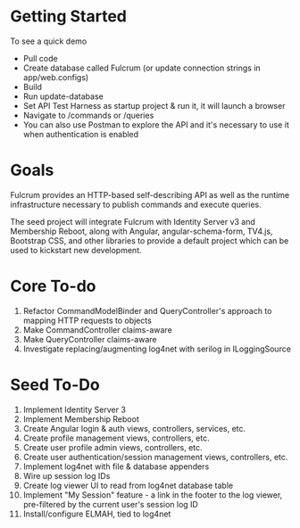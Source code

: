 Getting Started
=======

To see a quick demo

* Pull code
* Create database called Fulcrum (or update connection strings in app/web.configs)
* Build
* Run update-database
* Set API Test Harness as startup project & run it, it will launch a browser
* Navigate to /commands or /queries
* You can also use Postman to explore the API and it's necessary to use it when authentication is enabled


Goals
======

Fulcrum provides an HTTP-based self-describing API as well as the runtime infrastructure necessary to publish commands and execute queries.

The seed project will integrate Fulcrum with Identity Server v3 and Membership Reboot, along with Angular, angular-schema-form, TV4.js, Bootstrap CSS, and other libraries to provide a default project which can be used to kickstart new development.

Core To-do
=======
1. Refactor CommandModelBinder and QueryController's approach to mapping HTTP requests to objects
1. Make CommandController claims-aware
1. Make QueryController claims-aware
1. Investigate replacing/augmenting log4net with serilog in ILoggingSource

Seed To-Do
=========
1. Implement Identity Server 3 
1. Implement Membership Reboot
1. Create Angular login & auth views, controllers, services, etc.
1. Create profile management views, controllers, etc.
1. Create user profile admin views, controllers, etc.
2. Create user authentication/session management views, controllers, etc.
1. Implement log4net with file & database appenders
2. Wire up session log IDs
1. Create log viewer UI to read from log4net database table
2. Implement "My Session" feature - a link in the footer to the log viewer, pre-filtered by the current user's session log ID
1. Install/configure ELMAH, tied to log4net
